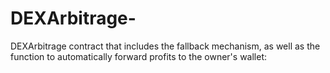 # DEXArbitrage-
DEXArbitrage contract that includes the fallback mechanism, as well as the function to automatically forward profits to the owner's wallet:
